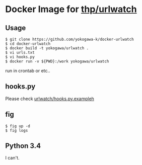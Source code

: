 Docker Image for [thp/urlwatch](https://github.com/thp/urlwatch)
====

Usage
----

```console
$ git clone https://github.com/yokogawa-k/docker-urlwatch
$ cd docker-urlwatch
$ docker build -t yokogawa/urlwatch .
$ vi urls.txt
$ vi hooks.py
$ docker run -v ${PWD}:/work yokogawa/urlwatch
```

run in crontab or etc..

hooks.py
----

Please check [urlwatch/hooks.py.exampleh](https://github.com/thp/urlwatch/blob/master/share/urlwatch/examples/hooks.py.example)

fig
----

```
$ fig up -d
$ fig logs
```

Python 3.4
----

I can't.

